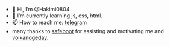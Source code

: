 - 👋 Hi, I’m @Hakimi0804
- 🌱 I’m currently learning js, css, html.
- 📫 How to reach me: [telegram](https://t.me/Hakimi0804)
- many thanks to [safeboot](https://github.com/safeboot) for assisting and motivating me and [volkanogeday](https://github.com/VOLKANOGEDAY).

<!---
Hakimi0804/Hakimi0804 is a ✨ special ✨ repository because its `README.md` (this file) appears on your GitHub profile.
You can click the Preview link to take a look at your changes.
--->
